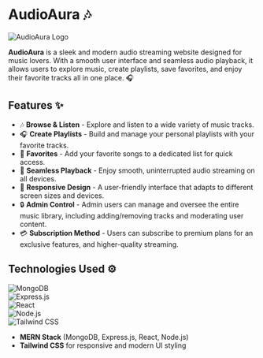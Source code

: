 # AudioAura 🎶

![AudioAura Logo](https://i.imgur.com/xUXM7Pz.png)

**AudioAura** is a sleek and modern audio streaming website designed for music lovers. With a smooth user interface and seamless audio playback, it allows users to explore music, create playlists, save favorites, and enjoy their favorite tracks all in one place. 🎧

## Features ✨

- 🎶 **Browse & Listen** - Explore and listen to a wide variety of music tracks.
- 🎧 **Create Playlists** - Build and manage your personal playlists with your favorite tracks.
- 💖 **Favorites** - Add your favorite songs to a dedicated list for quick access.
- 🔄 **Seamless Playback** - Enjoy smooth, uninterrupted audio streaming on all devices.
- 🌟 **Responsive Design** - A user-friendly interface that adapts to different screen sizes and devices.
- 🔒 **Admin Control** - Admin users can manage and oversee the entire music library, including adding/removing tracks and moderating user content.
- 💳 **Subscription Method** - Users can subscribe to premium plans for an exclusive features, and higher-quality streaming.

## Technologies Used ⚙️

![MongoDB](https://img.shields.io/badge/MongoDB-4ea94b?style=flat&logo=mongodb&logoColor=white)  
![Express.js](https://img.shields.io/badge/Express.js-000000?style=flat&logo=express&logoColor=white)  
![React](https://img.shields.io/badge/React-61DAFB?style=flat&logo=react&logoColor=black)  
![Node.js](https://img.shields.io/badge/Node.js-339933?style=flat&logo=node.js&logoColor=white)  
![Tailwind CSS](https://img.shields.io/badge/Tailwind%20CSS-06B6D4?style=flat&logo=tailwindcss&logoColor=white)

- **MERN Stack** (MongoDB, Express.js, React, Node.js)
- **Tailwind CSS** for responsive and modern UI styling
